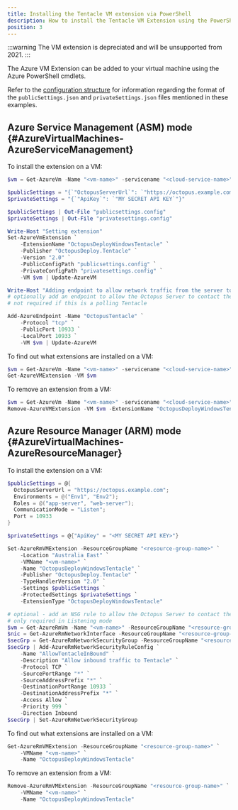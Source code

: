```yaml
---
title: Installing the Tentacle VM extension via PowerShell
description: How to install the Tentacle VM Extension using the PowerShell
position: 3
---
```


:::warning
The VM extension is depreciated and will be unsupported from 2021.
:::

The Azure VM Extension can be added to your virtual machine using the Azure PowerShell cmdlets.

Refer to the [configuration structure](configuration-structure.md) for information regarding the format of the `publicSettings.json` and `privateSettings.json` files mentioned in these examples.

## Azure Service Management (ASM) mode {#AzureVirtualMachines-AzureServiceManagement}

To install the extension on a VM:

```powershell
$vm = Get-AzureVm -Name "<vm-name>" -servicename "<cloud-service-name>"

$publicSettings = "{`"OctopusServerUrl`": `"https://octopus.example.com`", `"Environments`": [ `"Env1`", `"Env2`" ], `"Roles`": [ `"app-server`", `"web-server`" ], `"CommunicationMode`": `"Listen`", `"Port`": 10933 }"
$privateSettings = "{`"ApiKey`": `"MY SECRET API KEY`"}"

$publicSettings | Out-File "publicsettings.config"
$privateSettings | Out-File "privatesettings.config"

Write-Host "Setting extension"
Set-AzureVmExtension `
    -ExtensionName "OctopusDeployWindowsTentacle" `
    -Publisher "OctopusDeploy.Tentacle" `
    -Version "2.0" `
    -PublicConfigPath "publicsettings.config" `
    -PrivateConfigPath "privatesettings.config" `
    -VM $vm | Update-AzureVM

Write-Host "Adding endpoint to allow network traffic from the server to the Tentacle"
# optionally add an endpoint to allow the Octopus Server to contact the Tentacle
# not required if this is a polling Tentacle

Add-AzureEndpoint -Name "OctopusTentacle" `
    -Protocol "tcp" `
    -PublicPort 10933 `
    -LocalPort 10933 `
    -VM $vm | Update-AzureVM
```

To find out what extensions are installed on a VM:

```powershell
$vm = Get-AzureVm -Name "<vm-name>" -servicename "<cloud-service-name>"
Get-AzureVMExtension -VM $vm
```

To remove an extension from a VM:

```powershell
$vm = Get-AzureVm -Name "<vm-name>" -servicename "<cloud-service-name>"
Remove-AzureVMExtension -VM $vm -ExtensionName "OctopusDeployWindowsTentacle" -Publisher "OctopusDeploy.Tentacle"
```

## Azure Resource Manager (ARM) mode {#AzureVirtualMachines-AzureResourceManager}

To install the extension on a VM:

```powershell
$publicSettings = @{
  OctopusServerUrl = "https://octopus.example.com";
  Environments = @("Env1", "Env2");
  Roles = @("app-server", "web-server");
  CommunicationMode = "Listen";
  Port = 10933
}

$privateSettings = @{"ApiKey" = "<MY SECRET API KEY>"}

Set-AzureRmVMExtension -ResourceGroupName "<resource-group-name>" `
    -Location "Australia East" `
    -VMName "<vm-name>" `
    -Name "OctopusDeployWindowsTentacle" `
    -Publisher "OctopusDeploy.Tentacle" `
    -TypeHandlerVersion "2.0" `
    -Settings $publicSettings `
    -ProtectedSettings $privateSettings `
    -ExtensionType "OctopusDeployWindowsTentacle"

# optional - add an NSG rule to allow the Octopus Server to contact the Tentacle
# only required in Listening mode
$vm = Get-AzureRmVm -Name "<vm-name>" -ResourceGroupName "<resource-group-name>"
$nic = Get-AzureRmNetworkInterface -ResourceGroupName "<resource-group-name>" | ? { $_.VirtualMachine.Id -eq $vm.Id -and $_.Primary }
$secGrp = Get-AzureRmNetworkSecurityGroup -ResourceGroupName "<resource-group-name>" | ? { $_.Id -eq $nic.NetworkSecurityGroup.Id }
$secGrp | Add-AzureRmNetworkSecurityRuleConfig `
    -Name "AllowTentacleInBound" `
    -Description "Allow inbound traffic to Tentacle" `
    -Protocol TCP `
    -SourcePortRange "*" `
    -SourceAddressPrefix "*" `
    -DestinationPortRange 10933 `
    -DestinationAddressPrefix "*" `
    -Access Allow `
    -Priority 999 `
    -Direction Inbound
$secGrp | Set-AzureRmNetworkSecurityGroup
```

To find out what extensions are installed on a VM:

```powershell
Get-AzureRmVMExtension -ResourceGroupName "<resource-group-name>" `
    -VMName "<vm-name>" `
    -Name "OctopusDeployWindowsTentacle"
```

To remove an extension from a VM:

```powershell
Remove-AzureRmVMExtension -ResourceGroupName "<resource-group-name>" `
    -VMName "<vm-name>" `
    -Name "OctopusDeployWindowsTentacle"
```
